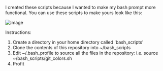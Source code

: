 I created these scripts because I wanted to make my bash prompt more functional.  You can use these scripts
to make yours look like this:

![image](http://i.imgur.com/k3X2OrX.png")

Instructions:

1.  Create a directory in your home directory called 'bash_scripts'
2.  Clone the contents of this repository into ~/bash_scripts
3.  Edit ~/.bash_profile to source all the files in the repository:
	i.e. source ~/bash_scripts/git_colors.sh
4.  Profit
